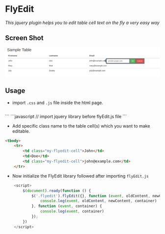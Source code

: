 # FlyEdit
*This jquery plugin helps you to edit table cell text on the fly a very easy way*

## Screen Shot

![FlyEdit sample screen shot](https://github.com/saikatdutta1991/FlyEdit/blob/master/screenshot.png?raw=true "FlyEdit sample screen shot")

## Usage
- import `.css` and `.js` file inside the html page.

   ```javascript
 <link rel="stylesheet" href="flyEdit.css">
```
```javascript
<script src="jquery.min.js "></script> // import jquery library before flyEdit.js file
<script src="flyEdit.js"></script>
```

- Add specific class name to the table cell(s) which you want to make editable.
```html
<tbody>
	<tr>
		<td class="my-flyedit-cell">John</td>
		<td>Doe</td>
		<td class="my-flyedit-cell">john@example.com</td>
	</tr>
```
- Now initialize the FlyEdit library followed after importing `flyEdit.js`
```javascript
	<script>
		$(document).ready(function () {
			$('.flyedit').flyEdit({}, function (event, oldContent, newContent, container) {
				console.log(event, oldContent, newContent, container)
			}, function (event, container) {
				console.log(event, container)
			});
		})
	</script>
```
